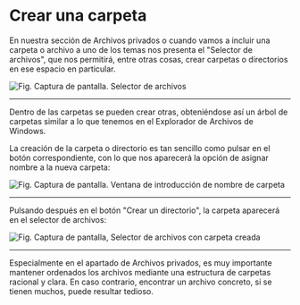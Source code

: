 # Crear una carpeta

En nuestra sección de Archivos privados o cuando vamos a incluir una carpeta o archivo a uno de los temas nos presenta el "Selector de archivos", que nos permitirá, entre otras cosas, crear carpetas o directorios en ese espacio en particular.

![Fig. Captura de pantalla. Selector de archivos](/assets/Selección_128.png)

---

Dentro de las carpetas se pueden crear otras, obteniéndose así un árbol de carpetas similar a lo que tenemos en el Explorador de Archivos de Windows.

La creación de la carpeta o directorio es tan sencillo como pulsar en el botón correspondiente, con lo que nos aparecerá la opción de asignar nombre a la nueva carpeta:

![Fig. Captura de pantalla. Ventana de introducción de nombre de carpeta](/assets/Selección_129.png)

---

Pulsando después en el botón "Crear un directorio", la carpeta aparecerá en el selector de archivos:

![Fig. Captura de pantalla, Selector de archivos con carpeta creada](/assets/Selección_130.png)

---

Especialmente en el apartado de Archivos privados, es muy importante mantener ordenados los archivos mediante una estructura de carpetas racional y clara. En caso contrario, encontrar un archivo concreto, si se tienen muchos, puede resultar tedioso.





